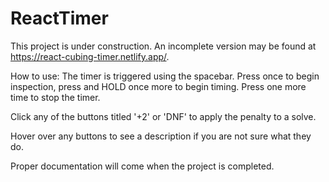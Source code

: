 # ReactTimer

This project is under construction. An incomplete version may be found at https://react-cubing-timer.netlify.app/.

How to use:
The timer is triggered using the spacebar. Press once to begin inspection, press and HOLD once more to begin timing. Press one more time to stop the timer.

Click any of the buttons titled '+2' or 'DNF' to apply the penalty to a solve.

Hover over any buttons to see a description if you are not sure what they do.


Proper documentation will come when the project is completed.

